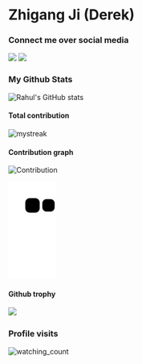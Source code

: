 # Zhigang Ji (Derek)

### Connect me over social media

[<img src="https://img.shields.io/badge/Twitter-1DA1F2?style=for-the-badge&logo=twitter&logoColor=white" />](https://twitter.com/zil_ji "Twitter") 
[<img src="https://img.shields.io/badge/LinkedIn-0077B5?style=for-the-badge&logo=linkedin&logoColor=white" />](https://www.linkedin.com/in/https://www.linkedin.com/in/zhigang-ji-114004168/ "LinkedIn") 

### My Github Stats

![Rahul's GitHub stats](https://github-readme-stats.vercel.app/api?username=derekji&show_icons=true&theme=radical)

#### Total contribution

<img src="https://github-readme-streak-stats.herokuapp.com/?user=derekji&theme=tokyonight" alt="mystreak"/>

#### Contribution graph

![Contribution](https://activity-graph.herokuapp.com/graph?username=derekji&theme=react-dark&hide_border=true&area=true)

![Snake animation](https://github.com/derekji/derekji/blob/output/github-contribution-snake.svg)

#### Github trophy

<img src="https://github-profile-trophy.vercel.app/?username=derekji&theme=juicyfresh&no-bg=true" />

### Profile visits

<img src="https://komarev.com/ghpvc/?username=derekji&color=brightgreen" alt="watching_count" />
